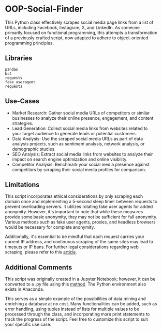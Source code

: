 # OOP-Social-Finder
This Python class effectively scrapes social media page links from a list of URLs, including Facebook, Instagram, X, and LinkedIn.
As someone primarily focused on functional programming, this attempts a transformation of a previously crafted script, now adapted to adhere to object-oriented programming principles.

## Libraries
    pandas
    bs4
    requests
    fake_useragent
    requests
    
## Use-Cases
* Market Research: Gather social media URLs of competitors or similar businesses to analyze their online presence, engagement, and content strategies.
* Lead Generation: Collect social media links from websites related to your target audience to generate leads or potential customers.
* Data Analysis: Use the scraped social media URLs as part of data analysis projects, such as sentiment analysis, network analysis, or demographic studies.
* SEO Analysis: Extract social media links from websites to analyze their impact on search engine optimization and online visibility.
* Competitor Analysis: Benchmark your social media presence against competitors by scraping their social media profiles for comparison.

## Limitations
This script incorporates ethical considerations by only scraping each domain once and implementing a 5-second sleep timer between requests to prevent overloading servers. It utilizes rotating fake user agents for added anonymity. However, it's important to note that while these measures provide some basic anonymity, they may not be sufficient for full anonymity. Various methods such as fake user agents, proxies, and headless browsers would be necessary for complete anonymity.

Additionally, it's essential to be mindful that each request carries your current IP address, and continuous scraping of the same sites may lead to timeouts or IP bans. For further legal considerations regarding web scraping, please refer to this [article](https://techcrunch.com/2022/04/18/web-scraping-legal-court/).

## Additional Comments
This script was originally created in a Jupyter Notebook; however, it can be converted to a .py file using this [method](https://nbconvert.readthedocs.io/en/stable/usage.html_). The Python environment also exists in Anaconda.

This serves as a simple example of the possibilities of data mining and enriching a database at no cost. Many functionalities can be added, such as error handling, using tuples instead of lists for multiple values to be processed through the class, and incorporating more print statements to track the progress of the script. Feel free to customize this script to suit your specific use case.
